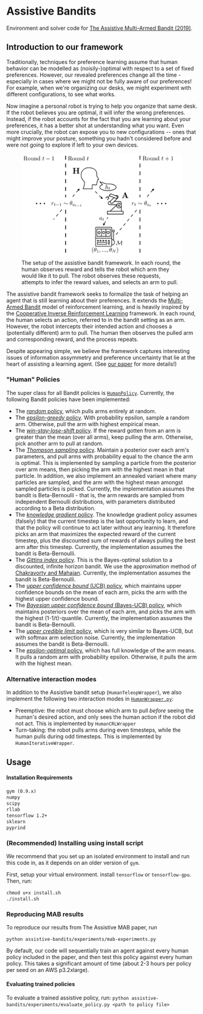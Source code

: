 # Assistive Bandits
Environment and solver code for [The Assistive Multi-Armed Bandit (2019)](https://arxiv.org/abs/1901.08654).

## Introduction to our framework
Traditionally, techniques for preference learning assume that human behavior can be modelled as (noisily-)optimal with respect to a set of fixed preferences. However, our revealed preferences change all the time - especially in cases where we might not be fully aware of our preferences! For example, when we're organizing our desks, we might experiment with different configurations, to see what works.

Now imagine a personal robot is trying to help you organize that same desk. If the robot believes you are optimal, it will infer the wrong preferences. Instead, if the robot accounts for the fact that you are learning about your preferences, it has a better shot at understanding what you want. Even more crucially, the robot can expose you to new configurations -- ones that might improve your posture, something you hadn't considered before and were not going to explore if left to your own devices. 

<figure>
<img src="./figures/ab_teaser_v4.png" width="600">
<figcaption>The setup of the assistive bandit framework. In each round, the human observes reward and tells the robot which arm they would like it to pull. The robot observes these requests, attempts to infer the reward values, and selects an arm to pull. </figcaption>
</figure>

The assistive bandit framework seeks to formalize the task of helping an agent that is still learning about their preferences. It extends the [Multi-Armed Bandit](https://en.wikipedia.org/wiki/Multi-armed_bandit) model of reinforcement learning, and is heavily inspired by the [Cooperative Inverse Reinforcement Learning](https://arxiv.org/abs/1606.03137) framework. In each round, the human selects an action, referred to in the bandit setting as an arm.  However, the robot intercepts their intended action and chooses a (potentially different) arm to pull. The human then observes the pulled arm and corresponding reward, and the process repeats.

Despite appearing simple, we believe the framework captures interesting issues of information assymmetry and preference uncertainty that lie at the heart of assisting a learning agent. (See [our paper](https://arxiv.org/abs/1901.08654) for more details!)

### "Human" Policies
The super class for all Bandit policies is [`HumanPolicy`](https://github.com/Chanlaw/assistive-bandits/blob/master/assistive_bandits/envs/humanPolicy/humanPolicy.py). Currently, the following Bandit policies have been implemented:
- The [*random* policy](https://github.com/Chanlaw/assistive-bandits/blob/master/assistive_bandits/envs/humanPolicy/humanPolicy.py), which pulls arms entirely at random. 
- The [*epsilon-greedy* policy](https://github.com/Chanlaw/assistive-bandits/blob/master/assistive_bandits/envs/humanPolicy/humanPolicy.py). With probability epsilon, sample a random arm. Otherwise, pull the arm with highest empirical mean.
- The [*win-stay-lose-shift* policy](https://github.com/Chanlaw/assistive-bandits/blob/master/assistive_bandits/envs/humanPolicy/humanPolicy.py). If the reward gotten from an arm is greater than the mean (over all arms), keep pulling the arm. Otherwise, pick another arm to pull at random. 
- The [*Thompson sampling* policy](https://github.com/Chanlaw/assistive-bandits/blob/master/assistive_bandits/envs/humanPolicy/thompsonSamplingHumanPolicy.py). Maintain a posterior over each arm's parameters, and pull arms with probability equal to the chance the arm is optimal. This is implemented by sampling a particle from the posterior over arm means, then picking the arm with the highest mean in that particle. In addition, we also implement an annealed variant where many particles are sampled, and the arm with the highest mean amongst sampled particles is picked. Currently, the implementation assumes the bandit is Beta-Bernoulli - that is, the arm rewards are sampled from independent Bernoulli distributions, with parameters distributed according to a Beta distribution. 
- The [*knowledge gradient* policy](https://github.com/Chanlaw/assistive-bandits/blob/master/assistive_bandits/envs/humanPolicy/knowledgeGradientHumanPolicy.py). The knowledge gradient policy assumes (falsely) that the current timestep is the last opportunity to learn, and that the policy will continue to act later without any learning. It therefore picks an arm that maximizes the expected reward of the current timestep, plus the discounted sum of rewards of always pulling the best arm after this timestep. Currently, the implementation assumes the bandit is Beta-Bernoulli.
- The [*Gittins index* policy](https://github.com/Chanlaw/assistive-bandits/blob/master/assistive_bandits/envs/humanPolicy/gittinsIndexPolicy.py). This is the Bayes-optimal solution to a discounted, infinite horizon bandit. We use the approximation method of [Chakravorty and Mahajan](https://www.jhelumch.com/wp-content/uploads/2018/01/Gittins_indices_survey2013.pdf). Currently, the implementation assumes the bandit is Beta-Bernoulli.
- The [*upper confidence bound* (UCB) policy](https://github.com/Chanlaw/assistive-bandits/blob/master/assistive_bandits/envs/humanPolicy/UCBPolicy.py), which maintains upper confidence bounds on the mean of each arm, picks the arm with the highest upper confidence bound. 
- The [*Bayesian upper confidence bound* (Bayes-UCB) policy](https://github.com/Chanlaw/assistive-bandits/blob/master/assistive_bandits/envs/humanPolicy/UCBPolicy.py), which maintains posteriors over the mean of each arm, and picks the arm with the highest (1-1/t)-quantile. Currently, the implementation assumes the bandit is Beta-Bernoulli.
- The [*upper credible limit* policy](https://github.com/Chanlaw/assistive-bandits/blob/master/assistive_bandits/envs/humanPolicy/UCLPolicy.py), which is very similar to Bayes-UCB, but with softmax arm selection noise. Currently, the implementation assumes the bandit is Beta-Bernoulli.
- The [*epsilon-optimal* policy](https://github.com/Chanlaw/assistive-bandits/blob/master/assistive_bandits/envs/humanPolicy/epsOptimalPolicy.py), which has full knowledge of the arm means. It pulls a random arm with probability epsilon. Otherwise, it pulls the arm with the highest mean. 

### Alternative interaction modes
In addition to the Assistive bandit setup (`HumanTeleopWrapper`), we also implement the following two interaction modes in [`HumanWrapper.py`](https://github.com/Chanlaw/assistive-bandits/blob/master/assistive_bandits/envs/humanWrapper.py):
- Preemptive: the robot must choose which arm to pull *before* seeing the human's desired action, and only sees the human action if the robot did not act. This is implemented by `HumanCRLWrapper`
- Turn-taking: the robot pulls arms during even timesteps, while the human pulls during odd timesteps. This is implemented by `HumanIterativeWrapper`. 

<!-- ### Example policy

<img src="figures/wsls_near_opt.png" width="600"> -->

## Usage

#### Installation Requirements
```
gym (0.9.x)
numpy
scipy
rllab
tensorflow 1.2+
sklearn
pyprind
```
### (Recommended) Installing using install script
We recommend that you set up an isolated environment to install and run this code in, as it depends on an older version of `gym`.

First, setup your virtual environment. install `tensorflow` or `tensorflow-gpu`. Then, run:
```
chmod u+x install.sh
./install.sh
```

### Reproducing MAB results
To reproduce our results from The Assistive MAB paper, run
```
python assistive-bandits/experiments/mab-experiments.py 
```
By default, our code will sequentially train an agent against every human policy included in the paper, and then test this policy against every human policy. This takes a significant amount of time (about 2-3 hours per policy per seed on an AWS p3.2xlarge). 

#### Evaluating trained policies
To evaluate a trained assistive policy, run:
`python assistive-bandits/experiments/evaluate_policy.py <path to policy file>`
